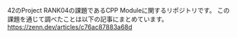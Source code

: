 42のProject RANK04の課題であるCPP Moduleに関するリポジトリです。
この課題を通じて調べたことは以下の記事にまとめています。
https://zenn.dev/articles/c76ac87883a68d
